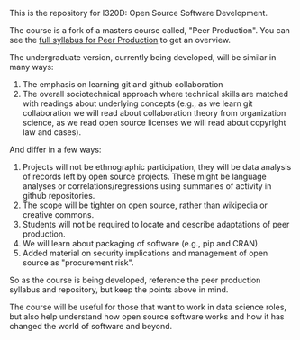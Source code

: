 This is the repository for I320D: Open Source Software Development.

The course is a fork of a masters course called, "Peer Production".  You can see the [full syllabus for Peer Production](https://jameshowison.github.io/peer_production_course/pp_syllabus.html) to get an overview.

The undergraduate version, currently being developed, will be similar in many ways:

1. The emphasis on learning git and github collaboration
2. The overall sociotechnical approach where technical skills are matched with readings about underlying concepts (e.g., as we learn git collaboration we will read about collaboration theory from organization science, as we read open source licenses we will read about copyright law and cases).

And differ in a few ways:

1. Projects will not be ethnographic participation, they will be data analysis of records left by open source projects.  These might be language analyses or correlations/regressions using summaries of activity in github repositories.
2. The scope will be tighter on open source, rather than wikipedia or creative commons.
3. Students will not be required to locate and describe adaptations of peer production.
4. We will learn about packaging of software (e.g., pip and CRAN).
5. Added material on security implications and management of open source as "procurement risk".

So as the course is being developed, reference the peer production syllabus and repository, but keep the points above in mind.

The course will be useful for those that want to work in data science roles, but also help understand how open source software works and how it has changed the world of software and beyond. 
